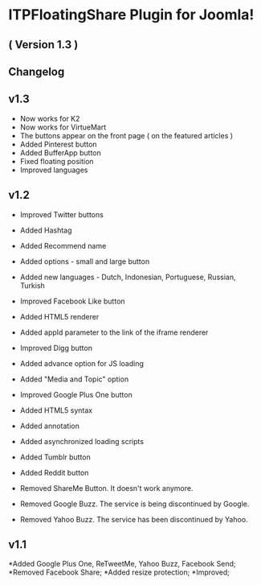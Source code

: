 ITPFloatingShare Plugin for Joomla! 
==========================
( Version 1.3 )
--------------------------


Changelog
---------

v1.3
-----
* Now works for K2
* Now works for VirtueMart
* The buttons appear on the front page ( on the featured articles )
* Added Pinterest button
* Added BufferApp button
* Fixed floating position
* Improved languages

v1.2
-----
* Improved Twitter buttons
 * Added Hashtag
 * Added Recommend name
 * Added options - small and large button
 * Added new languages - Dutch, Indonesian, Portuguese, Russian, Turkish

* Improved Facebook Like button
 * Added HTML5 renderer
 * Added appId parameter to the link of the iframe renderer
 
* Improved Digg button
 * Added advance option for JS loading
 * Added "Media and Topic" option
 
* Improved Google Plus One button
 * Added HTML5 syntax 
 * Added annotation
 * Added asynchronized loading scripts
  
* Added Tumblr button
* Added Reddit button

* Removed ShareMe Button. It doesn't work anymore.
* Removed Google Buzz. The service is being discontinued by Google.
* Removed Yahoo Buzz. The service has been discontinued by Yahoo.

v1.1
----------------
*Added Google Plus One, ReTweetMe, Yahoo Buzz, Facebook Send;
*Removed Facebook Share;
*Added resize protection;
*Improved;